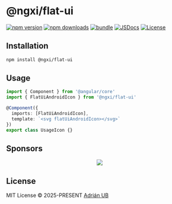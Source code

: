 # @ngxi/flat-ui

[![npm version][npm-version-src]][npm-version-href]
[![npm downloads][npm-downloads-src]][npm-downloads-href]
[![bundle][bundle-src]][bundle-href]
[![JSDocs][jsdocs-src]][jsdocs-href]
[![License][license-src]][license-href]

## Installation

```sh
npm install @ngxi/flat-ui
```

## Usage

```ts
import { Component } from '@angular/core'
import { FlatUiAndroidIcon } from '@ngxi/flat-ui'

@Component({
  imports: [FlatUiAndroidIcon],
  template: `<svg flatUiAndroidIcon></svg>`
})
export class UsageIcon {}
```

## Sponsors

<p align="center">
  <a href="https://cdn.jsdelivr.net/gh/adrian-ub/static/sponsors.svg">
    <img src='https://cdn.jsdelivr.net/gh/adrian-ub/static/sponsors.svg'/>
  </a>
</p>

## License

MIT License © 2025-PRESENT [Adrián UB](https://github.com/adrian-ub)

<!-- Badges -->

[npm-version-src]: https://img.shields.io/npm/v/@ngxi/flat-ui?style=flat&colorA=080f12&colorB=1fa669
[npm-version-href]: https://npmjs.com/package/@ngxi/flat-ui
[npm-downloads-src]: https://img.shields.io/npm/dm/@ngxi/flat-ui?style=flat&colorA=080f12&colorB=1fa669
[npm-downloads-href]: https://npmjs.com/package/@ngxi/flat-ui
[bundle-src]: https://img.shields.io/bundlephobia/minzip/@ngxi/flat-ui?style=flat&colorA=080f12&colorB=1fa669&label=minzip
[bundle-href]: https://bundlephobia.com/result?p=@ngxi/flat-ui
[license-src]: https://img.shields.io/npm/l/@ngxi/flat-ui?style=flat&colorA=080f12&colorB=1fa669
[license-href]: https://github.com/adrian-ub/ngxi/blob/main/LICENSE
[jsdocs-src]: https://img.shields.io/badge/jsdocs-reference-080f12?style=flat&colorA=080f12&colorB=1fa669
[jsdocs-href]: https://www.jsdocs.io/package/@ngxi/flat-ui
